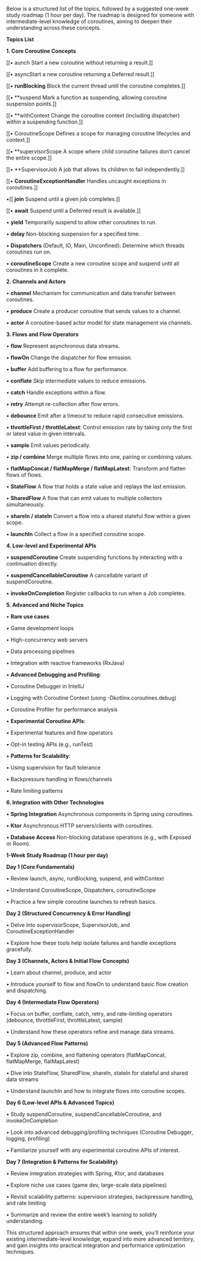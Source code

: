 Below is a structured list of the topics, followed by a suggested one-week study roadmap (1 hour per day). The roadmap is designed for someone with intermediate-level knowledge of coroutines, aiming to deepen their understanding across these concepts.

  

**Topics List**

  

**1. Core Coroutine Concepts**

[[• aunch Start a new coroutine without returning a result.]]

[[• asyncStart a new coroutine returning a Deferred result.]]

[[• **runBlocking** Block the current thread until the coroutine completes.]]

[[• **suspend Mark a function as suspending, allowing coroutine suspension points.]]

[[• **withContext Change the coroutine context (including dispatcher) within a suspending function.]]


[[•  CoroutineScope Defines a scope for managing coroutine lifecycles and context.]]


[[• **supervisorScope  A scope where child coroutine failures don’t cancel the entire scope.]]

[[• **SupervisorJob A job that allows its children to fail independently.]]


[[• **CoroutineExceptionHandler** Handles uncaught exceptions in coroutines.]]

•[[ **join**  Suspend until a given job completes.]]


[[• **await** Suspend until a Deferred result is available.]]


• **yield**  Temporarily suspend to allow other coroutines to run.

• **delay** Non-blocking suspension for a specified time.

• **Dispatchers** (Default, IO, Main, Unconfined): Determine which threads coroutines run on.

• **coroutineScope** Create a new coroutine scope and suspend until all coroutines in it complete.

  

**2. Channels and Actors**

• **channel**  Mechanism for communication and data transfer between coroutines.

• **produce** Create a producer coroutine that sends values to a channel.

• **actor** A coroutine-based actor model for state management via channels.

  

**3. Flows and Flow Operators**

• **flow**  Represent asynchronous data streams.

• **flowOn**  Change the dispatcher for flow emission.

• **buffer**  Add buffering to a flow for performance.

• **conflate**  Skip intermediate values to reduce emissions.

• **catch**  Handle exceptions within a flow.

• **retry**  Attempt re-collection after flow errors.

• **debounce**  Emit after a timeout to reduce rapid consecutive emissions.

• **throttleFirst / throttleLatest**: Control emission rate by taking only the first or latest value in given intervals.

• **sample**  Emit values periodically.

• **zip / combine**  Merge multiple flows into one, pairing or combining values.

• **flatMapConcat / flatMapMerge / flatMapLatest**: Transform and flatten flows of flows.

• **StateFlow**  A flow that holds a state value and replays the last emission.

• **SharedFlow**  A flow that can emit values to multiple collectors simultaneously.

• **shareIn / stateIn**  Convert a flow into a shared stateful flow within a given scope.

• **launchIn**  Collect a flow in a specified coroutine scope.

  

**4. Low-level and Experimental APIs**

• **suspendCoroutine**  Create suspending functions by interacting with a continuation directly.

• **suspendCancellableCoroutine**  A cancellable variant of suspendCoroutine.

• **invokeOnCompletion**  Register callbacks to run when a Job completes.

  

**5. Advanced and Niche Topics**

• **Rare use cases** 

• Game development loops

• High-concurrency web servers

• Data processing pipelines

• Integration with reactive frameworks (RxJava)

• **Advanced Debugging and Profiling**:

• Coroutine Debugger in IntelliJ

• Logging with Coroutine Context (using -Dkotlinx.coroutines.debug)

• Coroutine Profiler for performance analysis

• **Experimental Coroutine APIs**:

• Experimental features and flow operators

• Opt-in testing APIs (e.g., runTest)

• **Patterns for Scalability**:

• Using supervision for fault tolerance

• Backpressure handling in flows/channels

• Rate limiting patterns

  

**6. Integration with Other Technologies**

• **Spring Integration**  Asynchronous components in Spring using coroutines.

• **Ktor**  Asynchronous HTTP servers/clients with coroutines.

• **Database Access**  Non-blocking database operations (e.g., with Exposed or Room).

  

**1-Week Study Roadmap (1 hour per day)**

  

**Day 1 (Core Fundamentals)**

• Review launch, async, runBlocking, suspend, and withContext

• Understand CoroutineScope, Dispatchers, coroutineScope

• Practice a few simple coroutine launches to refresh basics.

  

**Day 2 (Structured Concurrency & Error Handling)**

• Delve into supervisorScope, SupervisorJob, and CoroutineExceptionHandler

• Explore how these tools help isolate failures and handle exceptions gracefully.

  

**Day 3 (Channels, Actors & Initial Flow Concepts)**

• Learn about channel, produce, and actor

• Introduce yourself to flow and flowOn to understand basic flow creation and dispatching.

  

**Day 4 (Intermediate Flow Operators)**

• Focus on buffer, conflate, catch, retry, and rate-limiting operators (debounce, throttleFirst, throttleLatest, sample)

• Understand how these operators refine and manage data streams.

  

**Day 5 (Advanced Flow Patterns)**

• Explore zip, combine, and flattening operators (flatMapConcat, flatMapMerge, flatMapLatest)

• Dive into StateFlow, SharedFlow, shareIn, stateIn for stateful and shared data streams

• Understand launchIn and how to integrate flows into coroutine scopes.

  

**Day 6 (Low-level APIs & Advanced Topics)**

• Study suspendCoroutine, suspendCancellableCoroutine, and invokeOnCompletion

• Look into advanced debugging/profiling techniques (Coroutine Debugger, logging, profiling)

• Familiarize yourself with any experimental coroutine APIs of interest.

  

**Day 7 (Integration & Patterns for Scalability)**

• Review integration strategies with Spring, Ktor, and databases

• Explore niche use cases (game dev, large-scale data pipelines)

• Revisit scalability patterns: supervision strategies, backpressure handling, and rate limiting

• Summarize and review the entire week’s learning to solidify understanding.

  

This structured approach ensures that within one week, you’ll reinforce your existing intermediate-level knowledge, expand into more advanced territory, and gain insights into practical integration and performance optimization techniques.